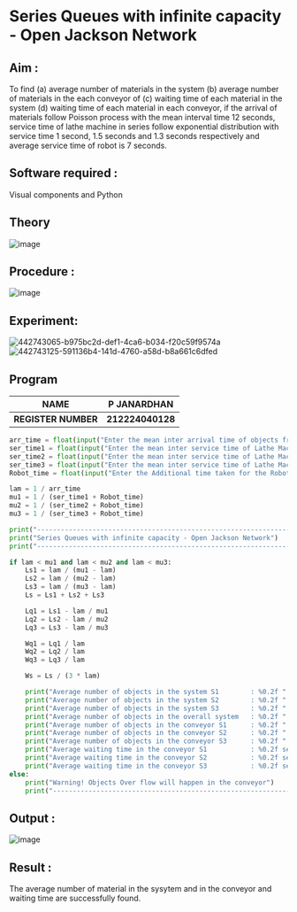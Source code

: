 # Series Queues with infinite capacity - Open Jackson Network

## Aim :
To find (a) average number of materials in the system (b) average number of materials in the each conveyor of (c) waiting time of each material in the system (d) waiting time of each material in each conveyor, if the arrival  of materials follow Poisson process with the mean interval time 12 seconds, service time of  lathe machine in series follow exponential distribution  with service time  1 second, 1.5 seconds and 1.3 seconds respectively and average service time of robot is 7 seconds.

## Software required :
Visual components and Python

## Theory

![image](https://user-images.githubusercontent.com/103921593/203239736-7b81f599-71a8-4ae7-b63e-5d98acd9ea54.png)


## Procedure :

![image](https://user-images.githubusercontent.com/103921593/203239789-bc870dce-6727-487b-a0e2-4fc3f5114889.png)


## Experiment:
![442743065-b975bc2d-def1-4ca6-b034-f20c59f9574a](https://github.com/user-attachments/assets/28fefa54-3c30-41af-af2b-f0929bade677)
![442743125-591136b4-141d-4760-a58d-b8a661c6dfed](https://github.com/user-attachments/assets/982fb50d-9e6a-46a2-8b34-211ae994f203)


## Program
|NAME             |  P JANARDHAN|
|-----------------|-------------|
|**REGISTER NUMBER** | **212224040128**|
```python
arr_time = float(input("Enter the mean inter arrival time of objects from Feeder (in secs): "))
ser_time1 = float(input("Enter the mean inter service time of Lathe Machine 1 (in secs) : "))
ser_time2 = float(input("Enter the mean inter service time of Lathe Machine 2 (in secs) : "))
ser_time3 = float(input("Enter the mean inter service time of Lathe Machine 3 (in secs) : "))
Robot_time = float(input("Enter the Additional time taken for the Robot (in secs) : "))

lam = 1 / arr_time
mu1 = 1 / (ser_time1 + Robot_time)
mu2 = 1 / (ser_time2 + Robot_time)
mu3 = 1 / (ser_time3 + Robot_time)

print("-----------------------------------------------------------------------")
print("Series Queues with infinite capacity - Open Jackson Network")
print("-----------------------------------------------------------------------")

if lam < mu1 and lam < mu2 and lam < mu3:
    Ls1 = lam / (mu1 - lam)
    Ls2 = lam / (mu2 - lam)
    Ls3 = lam / (mu3 - lam)
    Ls = Ls1 + Ls2 + Ls3

    Lq1 = Ls1 - lam / mu1
    Lq2 = Ls2 - lam / mu2
    Lq3 = Ls3 - lam / mu3

    Wq1 = Lq1 / lam
    Wq2 = Lq2 / lam
    Wq3 = Lq3 / lam

    Ws = Ls / (3 * lam)

    print("Average number of objects in the system S1        : %0.2f " % Ls1)
    print("Average number of objects in the system S2        : %0.2f " % Ls2)
    print("Average number of objects in the system S3        : %0.2f " % Ls3)
    print("Average number of objects in the overall system   : %0.2f " % Ls)
    print("Average number of objects in the conveyor S1      : %0.2f " % Lq1)
    print("Average number of objects in the conveyor S2      : %0.2f " % Lq2)
    print("Average number of objects in the conveyor S3      : %0.2f " % Lq3)
    print("Average waiting time in the conveyor S1           : %0.2f secs" % Wq1)
    print("Average waiting time in the conveyor S2           : %0.2f secs" % Wq2)
    print("Average waiting time in the conveyor S3           : %0.2f secs" % Wq3)
else:
    print("Warning! Objects Over flow will happen in the conveyor")
    print("----------------------------------------------------------------------")

```

## Output :
![image](https://github.com/user-attachments/assets/3365611b-9bd4-4569-8702-6318a590cbac)


## Result :
The average number of material in the sysytem and in the conveyor and waiting time are successfully found.
